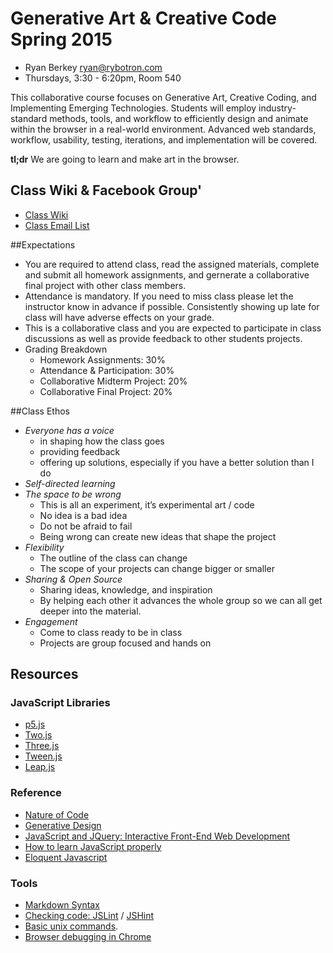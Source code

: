 Generative Art & Creative Code Spring 2015 
========================================
* Ryan Berkey [ryan@rybotron.com](mailto:ryan@rybotron.com)
* Thursdays, 3:30 - 6:20pm, Room 540

This collaborative course focuses on Generative Art, Creative Coding, and Implementing Emerging Technologies. Students will employ industry-standard methods, tools, and workflow to efficiently design and animate within the browser in a real-world environment. Advanced web standards, workflow, usability, testing, iterations, and implementation will be covered. 

**tl;dr** We are going to learn and make art in the browser.

## Class Wiki & Facebook Group'
* [Class Wiki](https://github.com/rybotron/wnm498genart15s/wiki)
* [Class Email List](https://groups.google.com/forum/#!forum/wnm498genart15s)

##Expectations

* You are required to attend class, read the assigned materials, complete and submit all homework assignments, and gernerate a collaborative final project with other class members.
* Attendance is mandatory. If you need to miss class please let the instructor know in advance if possible. Consistently showing up late for class will have adverse effects on your grade.
* This is a collaborative class and you are expected to participate in class discussions as well as provide feedback to other students projects.
* Grading Breakdown
  * Homework Assignments: 30%
  * Attendance & Participation: 30%
  * Collaborative Midterm Project: 20%
  * Collaborative Final Project: 20%
  
##Class Ethos

* *Everyone has a voice*
  * in shaping how the class goes
  * providing feedback
  * offering up solutions, especially if you have a better solution than I do
* *Self-directed learning*
* *The space to be wrong*
  * This is all an experiment, it’s experimental art / code
  * No idea is a bad idea
  * Do not be afraid to fail
  * Being wrong can create new ideas that shape the project
* *Flexibility*
  * The outline of the class can change
  * The scope of your projects can change bigger or smaller
* *Sharing & Open Source*
  * Sharing ideas, knowledge, and inspiration
  * By helping each other it advances the whole group so we can all get deeper into the material.
* *Engagement*
  * Come to class ready to be in class
  * Projects are group focused and hands on


Resources
---------
### JavaScript Libraries
* [p5.js](http://p5js.org/)
* [Two.js](http://jonobr1.github.io/two.js/)
* [Three.js](http://threejs.org/)
* [Tween.js](https://github.com/sole/tween.js/)
* [Leap.js](https://developer.leapmotion.com/leapjs/welcome)

### Reference
* [Nature of Code](http://natureofcode.com/)
* [Generative Design](http://www.generative-gestaltung.de/)
* [JavaScript and JQuery: Interactive Front-End Web Development](http://javascriptbook.com/)
* [How to learn JavaScript properly](http://javascriptissexy.com/how-to-learn-javascript-properly/)
* [Eloquent Javascript](http://eloquentjavascript.net/)

### Tools
* [Markdown Syntax](http://daringfireball.net/projects/markdown/syntax)
* [Checking code: JSLint](http://www.jslint.com/) / [JSHint](http://www.jshint.com)
* [Basic unix commands](http://www.webmonkey.com/2010/02/learn_enough_unix_for_your_resume/#Basic_Commands).
* [Browser debugging in Chrome](https://developer.chrome.com/extensions/tut_debugging)
